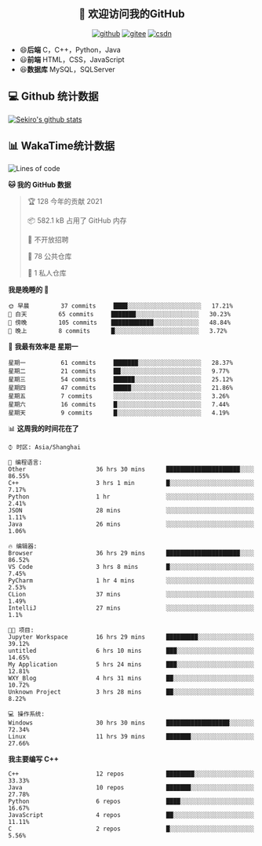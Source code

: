 <h2 align="center">👋 欢迎访问我的GitHub</h2>
<p align="center">
  <a href="https://666wxy666.github.io/"><img src="https://img.shields.io/badge/GitHub-24292e" alt="github"></a>
  <a href="https://gitee.com/wxy_666"><img src="https://img.shields.io/badge/Gitee-fe7300" alt="gitee"></a>
  <a href="https://blog.csdn.net/WXY_666"><img src="https://img.shields.io/badge/CSDN-cf000e" alt="csdn"></a>
</p>

- 😄**后端** C，C++，Python，Java
- 😃**前端** HTML，CSS，JavaScript
- 😆**数据库** MySQL，SQLServer

## 💻 Github 统计数据
[![Sekiro's github stats](https://github-readme-stats.vercel.app/api?username=666WXY666)](https://666wxy666.github.io/)

## 📊 WakaTime统计数据

<!--START_SECTION:waka-->
![Lines of code](https://img.shields.io/badge/%E4%BB%8E%E3%80%8C%E4%BD%A0%E5%A5%BD%E4%B8%96%E7%95%8C%E3%80%8D%E6%88%91%E5%B7%B2%E7%BB%8F%E5%86%99%E4%BA%86-569734%20%E8%A1%8C%E4%BB%A3%E7%A0%81-blue)

**🐱 我的 GitHub 数据** 

> 🏆 128 今年的贡献 2021
 > 
> 📦 582.1 kB 占用了 GitHub 内存 
 > 
> 🚫 不开放招聘
 > 
> 📜 78 公共仓库 
 > 
> 🔑 1 私人仓库 
 > 
**我是晚睡的 🦉** 

```text
🌞 早晨         37 commits     ████░░░░░░░░░░░░░░░░░░░░░   17.21% 
🌆 白天         65 commits     ███████░░░░░░░░░░░░░░░░░░   30.23% 
🌃 傍晚         105 commits    ████████████░░░░░░░░░░░░░   48.84% 
🌙 晚上         8 commits      █░░░░░░░░░░░░░░░░░░░░░░░░   3.72%

```
📅 **我最有效率是 星期一** 

```text
星期一          61 commits     ███████░░░░░░░░░░░░░░░░░░   28.37% 
星期二          21 commits     ██░░░░░░░░░░░░░░░░░░░░░░░   9.77% 
星期三          54 commits     ██████░░░░░░░░░░░░░░░░░░░   25.12% 
星期四          47 commits     █████░░░░░░░░░░░░░░░░░░░░   21.86% 
星期五          7 commits      ░░░░░░░░░░░░░░░░░░░░░░░░░   3.26% 
星期六          16 commits     █░░░░░░░░░░░░░░░░░░░░░░░░   7.44% 
星期天          9 commits      █░░░░░░░░░░░░░░░░░░░░░░░░   4.19%

```


📊 **这周我的时间花在了** 

```text
⌚︎ 时区: Asia/Shanghai

💬 编程语言: 
Other                    36 hrs 30 mins      █████████████████████░░░░   86.55% 
C++                      3 hrs 1 min         █░░░░░░░░░░░░░░░░░░░░░░░░   7.17% 
Python                   1 hr                ░░░░░░░░░░░░░░░░░░░░░░░░░   2.41% 
JSON                     28 mins             ░░░░░░░░░░░░░░░░░░░░░░░░░   1.11% 
Java                     26 mins             ░░░░░░░░░░░░░░░░░░░░░░░░░   1.06%

🔥 编辑器: 
Browser                  36 hrs 29 mins      █████████████████████░░░░   86.52% 
VS Code                  3 hrs 8 mins        █░░░░░░░░░░░░░░░░░░░░░░░░   7.45% 
PyCharm                  1 hr 4 mins         ░░░░░░░░░░░░░░░░░░░░░░░░░   2.53% 
CLion                    37 mins             ░░░░░░░░░░░░░░░░░░░░░░░░░   1.49% 
IntelliJ                 27 mins             ░░░░░░░░░░░░░░░░░░░░░░░░░   1.1%

🐱‍💻 项目: 
Jupyter Workspace        16 hrs 29 mins      █████████░░░░░░░░░░░░░░░░   39.12% 
untitled                 6 hrs 10 mins       ███░░░░░░░░░░░░░░░░░░░░░░   14.65% 
My Application           5 hrs 24 mins       ███░░░░░░░░░░░░░░░░░░░░░░   12.81% 
WXY_Blog                 4 hrs 31 mins       ██░░░░░░░░░░░░░░░░░░░░░░░   10.72% 
Unknown Project          3 hrs 28 mins       ██░░░░░░░░░░░░░░░░░░░░░░░   8.22%

💻 操作系统: 
Windows                  30 hrs 30 mins      ██████████████████░░░░░░░   72.34% 
Linux                    11 hrs 39 mins      ███████░░░░░░░░░░░░░░░░░░   27.66%

```

**我主要编写 C++** 

```text
C++                      12 repos            ████████░░░░░░░░░░░░░░░░░   33.33% 
Java                     10 repos            ███████░░░░░░░░░░░░░░░░░░   27.78% 
Python                   6 repos             ████░░░░░░░░░░░░░░░░░░░░░   16.67% 
JavaScript               4 repos             ██░░░░░░░░░░░░░░░░░░░░░░░   11.11% 
C                        2 repos             █░░░░░░░░░░░░░░░░░░░░░░░░   5.56%

```



<!--END_SECTION:waka-->

<!--
**666WXY666/666WXY666** is a ✨ _special_ ✨ repository because its `README.md` (this file) appears on your GitHub profile.

Here are some ideas to get you started:

- 🔭 I’m currently working on ...
- 🌱 I’m currently learning ...
- 👯 I’m looking to collaborate on ...
- 🤔 I’m looking for help with ...
- 💬 Ask me about ...
- 📫 How to reach me: ...
- 😄 Pronouns: ...
- ⚡ Fun fact: ...
-->
